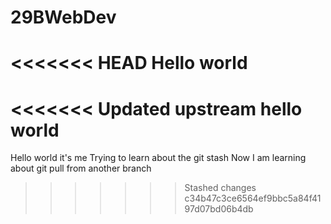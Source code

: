 # 29BWebDev
<<<<<<< HEAD
Hello world
=======
<<<<<<< Updated upstream
hello world
=======
Hello world it's me
Trying to learn about the 
git stash
Now I am learning about git pull from another branch
>>>>>>> Stashed changes
>>>>>>> c34b47c3ce6564ef9bbc5a84f4197d07bd06b4db
